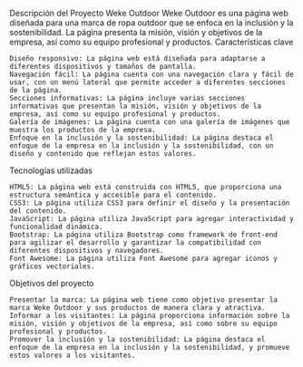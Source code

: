 Descripción del Proyecto Weke Outdoor
Weke Outdoor es una página web diseñada para una marca de ropa outdoor que se enfoca en la inclusión y la sostenibilidad. La página presenta la misión, visión y objetivos de la empresa, así como su equipo profesional y productos.
Características clave

    Diseño responsivo: La página web está diseñada para adaptarse a diferentes dispositivos y tamaños de pantalla.
    Navegación fácil: La página cuenta con una navegación clara y fácil de usar, con un menú lateral que permite acceder a diferentes secciones de la página.
    Secciones informativas: La página incluye varias secciones informativas que presentan la misión, visión y objetivos de la empresa, así como su equipo profesional y productos.
    Galería de imágenes: La página cuenta con una galería de imágenes que muestra los productos de la empresa.
    Enfoque en la inclusión y la sostenibilidad: La página destaca el enfoque de la empresa en la inclusión y la sostenibilidad, con un diseño y contenido que reflejan estos valores.

Tecnologías utilizadas

    HTML5: La página web está construida con HTML5, que proporciona una estructura semántica y accesible para el contenido.
    CSS3: La página utiliza CSS3 para definir el diseño y la presentación del contenido.
    JavaScript: La página utiliza JavaScript para agregar interactividad y funcionalidad dinámica.
    Bootstrap: La página utiliza Bootstrap como framework de front-end para agilizar el desarrollo y garantizar la compatibilidad con diferentes dispositivos y navegadores.
    Font Awesome: La página utiliza Font Awesome para agregar iconos y gráficos vectoriales.

Objetivos del proyecto

    Presentar la marca: La página web tiene como objetivo presentar la marca Weke Outdoor y sus productos de manera clara y atractiva.
    Informar a los visitantes: La página proporciona información sobre la misión, visión y objetivos de la empresa, así como sobre su equipo profesional y productos.
    Promover la inclusión y la sostenibilidad: La página destaca el enfoque de la empresa en la inclusión y la sostenibilidad, y promueve estos valores a los visitantes.